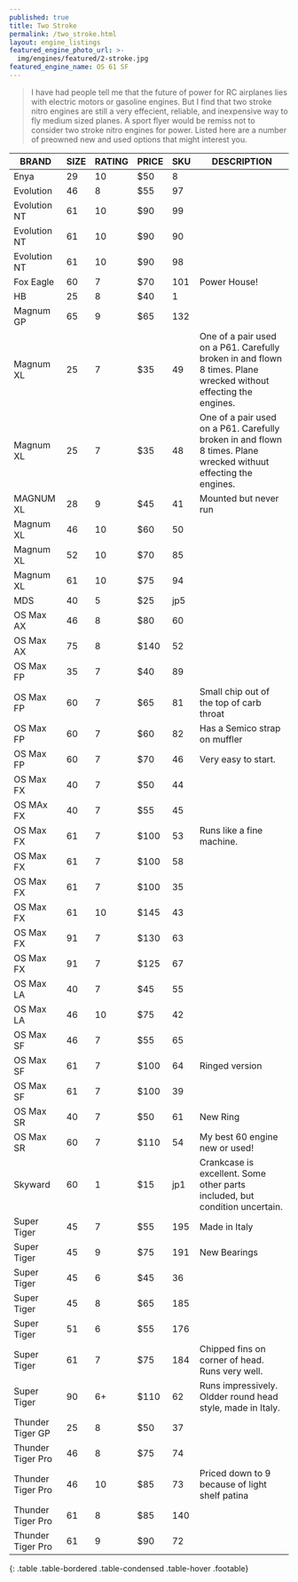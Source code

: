 ```yaml
---
published: true
title: Two Stroke
permalink: /two_stroke.html
layout: engine_listings
featured_engine_photo_url: >-
  img/engines/featured/2-stroke.jpg
featured_engine_name: OS 61 SF
---
```



> I have had people tell me that the future of power for RC airplanes lies with electric motors or gasoline engines. But I find that two stroke nitro engines are still a very effecient, reliable, and inexpensive way to fly medium sized planes. A sport flyer would be remiss not to consider two stroke nitro engines for power. Listed here are a number of preowned new and used options that might interest you.

BRAND             | SIZE  | RATING | PRICE | SKU   | DESCRIPTION
------------------|-------|--------|-------|-------|--------------------             
Enya              | 29    | 10     | $50   | 8     |
Evolution         | 46    | 8      | $55   | 97    |
Evolution NT      | 61    | 10     | $90   | 99    |
Evolution NT      | 61    | 10     | $90   | 90    |
Evolution NT      | 61    | 10     | $90   | 98    |
Fox Eagle         | 60    | 7      | $70   | 101   |  Power House!
HB                | 25    | 8      | $40   | 1     |
Magnum GP         | 65    | 9      | $65   | 132   |                                 
Magnum XL         | 25    | 7      | $35   | 49    | One of a pair used on a P61. Carefully broken in and flown 8 times.  Plane wrecked without effecting the engines.
Magnum XL         | 25    | 7      | $35   | 48    | One of a pair used on a P61.  Carefully broken in and flown 8 times.  Plane wrecked withuut effecting the engines.
MAGNUM XL         | 28    | 9      | $45   | 41    | Mounted but never run
Magnum XL         | 46    | 10     | $60   | 50    |
Magnum XL         | 52    | 10     | $70   | 85    |
Magnum XL         | 61    | 10     | $75   | 94    |
MDS               | 40    | 5      | $25   | jp5   |  
OS Max AX         | 46    | 8      | $80   | 60    |
OS Max AX         | 75    | 8      | $140  | 52    |
OS Max FP         | 35    | 7      | $40   | 89    |
OS Max FP         | 60    | 7      | $65   | 81    | Small chip out of the top of carb throat
OS Max FP         | 60    | 7      | $60   | 82    | Has a Semico strap on muffler
OS Max FP         | 60    | 7      | $70   | 46    | Very easy to start.
OS Max FX         | 40    | 7      | $50   | 44    |
OS MAx FX         | 40    | 7      | $55   | 45    |
OS Max FX         | 61    | 7      | $100  | 53    | Runs like a fine machine.
OS Max FX         | 61    | 7      | $100  | 58    |
OS Max FX         | 61    | 7      | $100  | 35    | 
OS Max FX         | 61    | 10     | $145  | 43    |
OS Max FX         | 91    | 7      | $130  | 63    |
OS Max FX         | 91    | 7      | $125  | 67    |                                 
OS Max LA         | 40    | 7      | $45   | 55    |
OS Max LA         | 46    | 10     | $75   | 42    | 
OS Max SF         | 46    | 7      | $55   | 65    |
OS Max SF         | 61    | 7      | $100  | 64    | Ringed version
OS Max SF         | 61    | 7      | $100  | 39    |
OS Max SR         | 40    | 7      | $50   | 61    | New Ring
OS Max SR         | 60    | 7      | $110  | 54    | My best 60 engine new or used! 
Skyward           | 60    | 1      | $15   | jp1   | Crankcase is excellent.  Some other parts included, but condition uncertain.
Super Tiger       | 45    | 7      | $55   | 195   | Made in Italy
Super Tiger       | 45    | 9      | $75   | 191   | New Bearings
Super Tiger       | 45    | 6      | $45   | 36    |
Super Tiger       | 45    | 8      | $65   | 185   |
Super Tiger       | 51    | 6      | $55   | 176   |
Super Tiger       | 61    | 7      | $75   | 184   | Chipped fins on corner of head.  Runs very well.
Super Tiger       | 90    | 6+     | $110  | 62    | Runs impressively.  Oldder round head style, made in Italy.
Thunder Tiger GP  | 25    | 8      | $50   | 37    |
Thunder Tiger Pro | 46    | 8      | $75   | 74    | 
Thunder Tiger Pro | 46    | 10     | $85   | 73    | Priced down to 9 because of light shelf patina   
Thunder Tiger Pro | 61    | 8      | $85   | 140   |
Thunder Tiger Pro | 61    | 9      | $90   | 72    |
{: .table .table-bordered .table-condensed .table-hover .footable}
